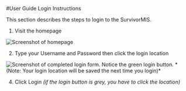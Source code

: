 #User Guide Login Instructions

This section describes the steps to login to the SurvivorMIS.

1) Visit the homepage  
<img alt="Screenshot of homepage" src="../img/login_screenshot_visit_homepage.png"/>

2) Type your Username and Password then click the login location  
<img alt="Screenshot of completed login form. Notice the green login button." src="../img/login_screenshot_completed.png"/>  
*(Note: Your login location will be saved the next time you login)*  

4) Click Login *(if the login button is grey, you have to click the location)*  
